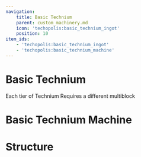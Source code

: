 ```yaml
---
navigation:
    title: Basic Technium
    parent: custom_machinery.md
    icon: 'techopolis:basic_technium_ingot'
    position: 10
item_ids:
    - 'techopolis:basic_technium_ingot'
    - 'techopolis:basic_technium_machine'
---
```


# Basic Technium

Each tier of Technium Requires a different multiblock

<ItemImage id="techopolis:basic_technium_ingot" />

# Basic Technium Machine

<Recipe id="techopolis:basic_technium_machine_cm" />

# Structure

<GameScene zoom="3" interactive={true}>
  <ImportStructure src="../assets/structures/custom_machinery/basic_technium_machine.nbt" />
</GameScene>


